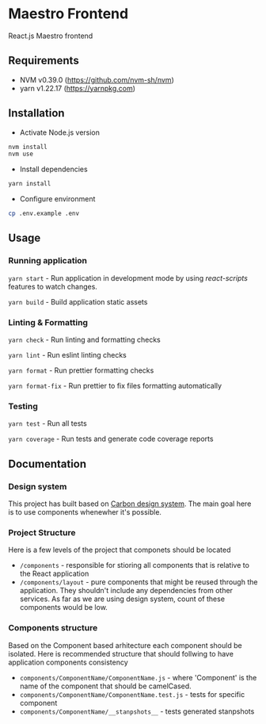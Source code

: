 # Maestro Frontend

React.js Maestro frontend

## Requirements

- NVM v0.39.0 (https://github.com/nvm-sh/nvm)
- yarn v1.22.17 (https://yarnpkg.com)

## Installation

- Activate Node.js version

```bash
nvm install
nvm use
```

- Install dependencies

```bash
yarn install
```

- Configure environment

```bash
cp .env.example .env
```

## Usage

### Running application

`yarn start` - Run application in development mode by using _react-scripts_ features to watch changes.

`yarn build` - Build application static assets

### Linting & Formatting

`yarn check` - Run linting and formatting checks

`yarn lint` - Run eslint linting checks

`yarn format` - Run prettier formatting checks

`yarn format-fix` - Run prettier to fix files formatting automatically

### Testing

`yarn test` - Run all tests

`yarn coverage` - Run tests and generate code coverage reports

## Documentation

### Design system

This project has built based on [Carbon design system](https://ant.design/). The main goal here is to use components whenewher it's possible.

### Project Structure

Here is a few levels of the project that componets should be located

- `/components` - responsible for stioring all components that is relative to the React application
- `/components/layout` - pure components that might be reused through the application. They shouldn't include any dependencies from other services. As far as we are using design system, count of these components would be low.

### Components structure

Based on the Component based arhitecture each component should be isolated. Here is recommended structure that should follwing to have application components consistency

- `components/ComponentName/ComponentName.js` - where 'Component' is the name of the component that should be camelCased.
- `components/ComponentName/ComponentName.test.js` - tests for specific component
- `components/ComponentName/__stanpshots__` - tests generated stanpshots
